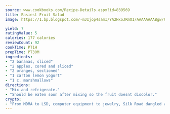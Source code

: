```yaml
---
source: www.cookbooks.com/Recipe-Details.aspx?id=839569
title: Easiest Fruit Salad
image: https://1.bp.blogspot.com/-mJIjop4samI/YA2HxoJRmOI/AAAAAAAABgw/9Q6cN5purxQQ0M3111-VxRXtHYk4x987wCLcBGAsYHQ/s320/19.png

yield: 7
ratingValue: 5
calories: 177 calories
reviewCount: 92
cookTime: PT1H
prepTime: PT30M
ingredients:
- "2 bananas, sliced"
- "2 apples, cored and sliced"
- "2 oranges, sectioned"
- "1 carton lemon yogurt"
- "1 c. marshmallows"
directions:
- "Mix and refrigerate."
- "Should be eaten soon after mixing so the fruit doesnt discolor."
crypto:
- "From MDMA to LSD, computer equipment to jewelry, Silk Road dangled a menu listing all the greatest things Bitcoin can buy."
---
```

